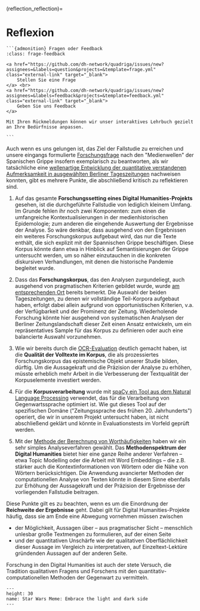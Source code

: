 (reflection_reflection)=
# Reflexion
````{margin}
```{admonition} Fragen oder Feedback 
:class: frage-feedback

<a href="https://github.com/dh-network/quadriga/issues/new?assignees=&labels=question&projects=&template=frage.yml" class="external-link" target="_blank">
    Stellen Sie eine Frage
</a> <br>
<a href="https://github.com/dh-network/quadriga/issues/new?assignees=&labels=feedback&projects=&template=feedback.yml" class="external-link" target="_blank">
    Geben Sie uns Feedback
</a>

Mit Ihren Rückmeldungen können wir unser interaktives Lehrbuch gezielt an Ihre Bedürfnisse anpassen.

```
````
Auch wenn es uns gelungen ist, das Ziel der Fallstudie zu erreichen und unsere eingangs formulierte [Forschungsfrage](research-question_research-question) nach den "Medienwellen" der Spanischen Grippe insofern exemplarisch zu beantworten, als wir tatsächliche eine [wellenartige Entwicklung der quantitative verstandenen Aufmerksamkeit in ausgewählten Berliner Tageszeitungen](FS_1_MVP_Analysis_Diachronic_Frequencies_Plots) nachweisen konnten, gibt es mehrere Punkte, die abschließend kritisch zu reflektieren sind. 

1. Auf das gesamte **Forschungssetting eines Digital Humanities-Projekts** gesehen, ist die durchgeführte Fallstudie von lediglich kleinem Umfang. Im Grunde fehlen ihr noch zwei Komponenten: zum einen die umfangreiche Kontextualisierungen in der medienhistorischen Epidemologie; zum anderen die eingehende Auswertung der Ergebnisse der Analyse. So wäre denkbar, dass ausgehend von den Ergebnissen ein weiteres Forschungskorpus aufgebaut wird, das nur die Texte enthält, die sich explizit mit der Spannischen Grippe beschäftigen. Diese Korpus könnte dann etwa in Hinblick auf Semantisierungen der Grippe untersucht werden, um so näher einzutauchen in die konkreten diskursiven Verhandlungen, mit denen die historische Pandemie begleitet wurde. 

2. Dass das **Forschungskorpus**, das den Analysen zurgundeliegt, auch ausgehend von pragmatischen Kriterien gebildet wurde, wurde [am entsprechenden Ort](corpus-collection_building-our-corpus) bereits bemerkt. Die Auswahl der beiden Tageszeitungen, zu denen wir vollständige Teil-Korpora aufgebaut haben, erfolgt dabei allein aufgrund von opportunistischen Kriterien, v.a. der Verfügbarkeit und der Prominenz der Zeitung. Wiederholende Forschung könnte hier ausgehend von systematischen Analysen der Berliner Zeitungslandschaft dieser Zeit einen Ansatz entwickeln, um ein repräsentatives Sample für das Korpus zu definieren oder auch eine balancierte Auswahl vorzunehmen. 

3. Wie wir bereits durch die [OCR-Evaluation](FS_1_MVP_OCR_Quality.) deutlich gemacht haben, ist die **Qualität der Volltexte im Korpus**, die als prozessiertes Forschungskorpus das epistemische Objekt unserer Studie bilden, dürftig. Um die Aussagekraft und die Präzision der Analyse zu erhöhen, müsste erheblich mehr Arbeit in die Verbesserung der Textqualität der Korpuselemente investiert werden. 

4. Für die **Korpusverarbeitung** wurde mit [spaCy ein Tool aus dem Natural Language Processing](NLP-Enrichment) verwendet, das für die Verarbeitung von Gegenwartssprache optimiert ist. Wie gut dieses Tool auf der spezifischen Domäne ("Zeitungssprache des frühen 20. Jahrhunderts") operiert, die wir in unserem Projekt untersucht haben, ist nicht abschließend geklärt und könnte in Evaluationstests im Vorfeld geprüft werden.

5. Mit der [Methode der Berechnung von Worthäufigkeiten](corpus-analysis_analysis) haben wir ein sehr simples Analyseverfahren gewählt. Das **Methodenspektrum der Digital Humanities** bietet hier eine ganze Reihe anderer Verfahren – etwa Topic Modelling oder die Arbeit mit Word Embeddings – die z.B. stärker auch die Kontextinformationen von Wörtern oder die Nähe von Wörtern berücksichtigen. Die Anwendung avancierter Methoden der computationellen Analyse von Texten könnte in diesem Sinne ebenfalls zur Erhöhung der Aussagekraft und der Präzision der Ergebnisse der vorliegenden Fallstudie beitragen.

Diese Punkte gilt es zu beachten, wenn es um die Einordnung der **Reichweite der Ergebnisse** geht. Dabei gilt für Digital Humanities-Projekte häufig, dass sie am Ende eine Abwegung vornehmen müssen zwischen 

- der Möglichkeit, Aussagen über – aus pragmatischer Sicht – menschlich unlesbar große Textmengen zu formulieren, auf der einen Seite 
- und der quantitativen Unschärfe wie der qualitativen Oberflächlichkeit dieser Aussage im Vergleich zu interpretativen, auf Einzeltext-Lektüre gründenden Aussagen auf der anderen Seite. 

Forschung in den Digital Humanities ist auch der stete Versuch, die Tradition qualitativen Fragens und Forschens mit den quantitativ-computationellen Methoden der Gegenwart zu vermitteln.

```{figure} ../book_images/Embrace-the-light-and-the-dark-side.jpg
---
height: 30
name: Star Wars Meme: Embrace the light and dark side
---
```

